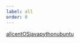 ```yaml
---
label: all
order: 0
---
```


<div class="tab-wrapper"><a href="/doc_to/en/test-tab/all.md" class='active'>all</a><a href="/doc_to/en/test-tab/centOS.md" >centOS</a><a href="/doc_to/en/test-tab/java.md" >java</a><a href="/doc_to/en/test-tab/python.md" >python</a><a href="/doc_to/en/test-tab/ubuntu.md" >ubuntu</a></div>
